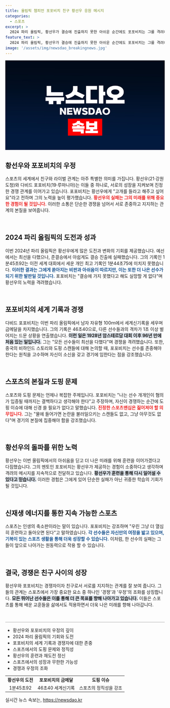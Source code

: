 ```yaml
---
title: 올림픽 챔피언 포포비치 친구 황선우 응원 메시지
categories:
  - 스포츠
excerpt: >
  2024 파리 올림픽, 황선우가 결승에 진출하지 못한 아쉬운 순간에도 포포비치는 그를 격려하며 인생처럼 스포츠도 기복 있다며 앞으로의 노력을 응원했다. 두 경쟁자이자 친구의 특별한 관계를 확인할 수 있는 인터뷰가 주목받고 있다.
feature_text: >
  2024 파리 올림픽, 황선우가 결승에 진출하지 못한 아쉬운 순간에도 포포비치는 그를 격려하며 인생처럼 스포츠도 기복 있다며 앞으로의 노력을 응원했다. 두 경쟁자이자 친구의 특별한 관계를 확인할 수 있는 인터뷰가 주목받고 있다.
image: '/assets/img/newsdao_breakingnews.jpg'
---
```


<p><img src="/assets/img/newsdao_breakingnews.jpg" alt="implanttips 속보" /></p>

<h2 data-ke-size="size26">황선우와 포포비치의 우정</h2>

<p data-ke-size="size16">스포츠의 세계에서 친구와 라이벌 관계는 아주 특별한 의미를 가집니다. 황선우(21·강원도청)와 다비드 포포비치(19·루마니아)는 이들 중 하나로, 서로의 성장을 지켜보며 진정한 경쟁 관계를 이어가고 있습니다. 포포비치는 황선우에게 "고개를 들라고 해주고 싶어요"라고 전하며 그의 노력을 높이 평가했습니다. <b><span style="color: #ee2323;">황선우의 실패는 그의 미래를 위해 중요한 경험이 될 것입니다.</span></b> 이러한 소통은 단순한 경쟁을 넘어서 서로 존중하고 지지하는 관계의 본질을 보여줍니다.</p>

<p data-ke-size="size16">&nbsp;</p>

<h2 data-ke-size="size26">2024 파리 올림픽의 도전과 성과</h2>

<p data-ke-size="size16">이번 2024년 파리 올림픽은 황선우에게 많은 도전과 변화의 기회를 제공했습니다. 예선에서는 최선을 다했으나, 준결승에서 아쉽게도 결승 진출에 실패했습니다. 그의 기록인 1분45초92는 이전 세계 대회에서 세운 개인 최고 기록인 1분44초75에 미치지 못했습니다. <b><span style="color: #1a5490;">이러한 결과는 그에게 쏟아지는 비판과 아쉬움이 따르지만, 이는 또한 더 나은 선수가 되기 위한 발판일 것입니다.</span></b> 포포비치는 "결승에 가지 못했다고 해도 실망할 게 없다"며 황선우의 노력을 격려했습니다.</p>

<p data-ke-size="size16">&nbsp;</p>

<h2 data-ke-size="size26">포포비치의 세계 기록과 경쟁</h2>

<p data-ke-size="size16">다비드 포포비치는 이번 파리 올림픽에서 남자 자유형 100ｍ에서 세계신기록을 세우며 금메달을 차지했습니다. 그의 기록은 46초40으로, 다른 선수들과의 격차가 1초 이상 벌어지는 드문 상황을 연출했습니다. <b><span style="background-color: #21538527;">이런 일은 1928년 암스테르담 대회 이후 96년 만에 처음 있는 일입니다.</span></b> 그는 "모든 선수들이 최선을 다했다"며 경쟁을 격려했습니다. 또한, 중국의 비하인드 스토리와 도핑 스캔들에 대해 논의할 때, 포포비치는 선수를 존중해야 한다는 원칙을 고수하며 자신이 소신을 갖고 경기에 임한다는 점을 강조했습니다.</p>

<p data-ke-size="size16">&nbsp;</p>

<h2 data-ke-size="size26">스포츠의 본질과 도핑 문제</h2>

<p data-ke-size="size16">스포츠와 도핑 문제는 언제나 복잡한 주제입니다. 포포비치는 "나는 선수 개개인이 혐의가 입증될 때까지는 결백하다고 생각해야 한다"고 주장하며, 자신이 경쟁하는 순간에 도핑 이슈에 대해 신경 쓸 필요가 없다고 말했습니다. <b><span style="color: #ee2323;">진정한 스포츠맨십은 짊어져야 할 의무입니다.</span></b> 그는 "물에 들어가면 논란을 불러일으키는 스캔들도 없고, 그냥 아무것도 없다"며 경기의 본질에 집중해야 함을 강조했습니다.</p>

<p data-ke-size="size16">&nbsp;</p>

<h2 data-ke-size="size26">황선우의 돌파를 위한 노력</h2>

<p data-ke-size="size16">황선우는 이번 올림픽에서의 아쉬움을 딛고 더 나은 미래를 위해 훈련을 이어가겠다고 다짐했습니다. 그의 멘토인 포포비치는 황선우가 제공하는 경험이 소중하다고 생각하며 격려의 메시지를 지속적으로 전달하고 있습니다. <b><span style="background-color: #21538527;">황선우가 훈련을 통해 다시 일어설 수 있다고 믿습니다.</span></b> 이러한 경험은 그에게 있어 단순한 실패가 아닌 귀중한 학습의 기회가 될 것입니다.</p>

<p data-ke-size="size16">&nbsp;</p>

<h2 data-ke-size="size26">신재생 에너지를 통한 지속 가능한 스포츠</h2>

<p data-ke-size="size16">스포츠는 인생의 축소판이라는 말이 있습니다. 포포비치는 강조하며 "우린 그냥 더 열심히 훈련하고 돌아오면 된다"고 말하였습니다. <b><span style="color: #1a5490;">각 선수들은 자신만의 여정을 밟고 있으며, 기복이 있는 스포츠 생활을 통해 더욱 성장할 수 있습니다.</span></b> 이처럼, 한 선수의 실패는 그들이 앞으로 나아가는 원동력으로 작용 할 수 있습니다.</p>

<p data-ke-size="size16">&nbsp;</p>

<h2 data-ke-size="size26">결국, 경쟁은 친구 사이의 성장</h2>

<p data-ke-size="size16">황선우와 포포비치는 경쟁자이자 친구로서 서로를 지지하는 관계를 잘 보여 줍니다. 그들의 관계는 스포츠에서 가장 중요한 요소 중 하나인 '경쟁'과 '우정'의 조화를 상징합니다. <b><span style="background-color: #21538527;">모든 뛰어난 선수들은 이를 통해 더 큰 목표를 향해 나아가고 있습니다.</span></b> 이들은 스포츠를 통해 배운 교훈들을 삶에서도 적용하면서 더욱 나은 미래를 향해 나아갑니다.</p>

<p data-ke-size="size16">&nbsp;</p>

<hr style="height:2px; background-color: #ccc; border:none;">

<ul>
  <li>황선우와 포포비치의 우정의 깊이</li>
  <li>2024 파리 올림픽의 기회와 도전</li>
  <li>포포비치의 세계 기록과 경쟁자에 대한 존중</li>
  <li>스포츠에서의 도핑 문제와 정직성</li>
  <li>황선우의 훈련과 재도전 정신</li>
  <li>스포츠에서의 성장과 무한한 가능성</li>
  <li>경쟁과 우정의 조화</li>
</ul>

<table style="width: 100%;">
  <tr>
    <td style="text-align: center; height: 17px;"><b>황선우의 도전</b></td>
    <td style="text-align: center; height: 17px;"><b>포포비치의 금메달</b></td>
    <td style="text-align: center; height: 17px;"><b>도핑 이슈</b></td>
  </tr>
  <tr>
    <td style="text-align: center; height: 17px;">1분45초92</td>
    <td style="text-align: center; height: 17px;">46초40 세계신기록</td>
    <td style="text-align: center; height: 17px;">스포츠의 정직성을 강조</td>
  </tr>
</table>
실시간 뉴스 속보는, <a href="https://newsdao.kr" rel="dofollow">https://newsdao.kr</a>


